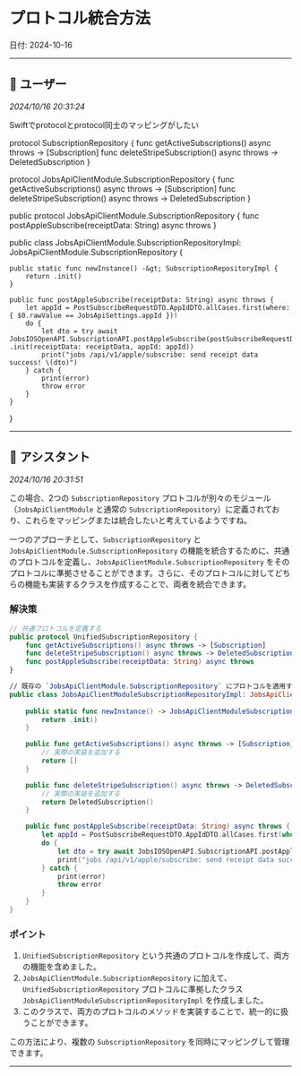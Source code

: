 # プロトコル統合方法

日付: 2024-10-16

---

## 👤 ユーザー
*2024/10/16 20:31:24*

Swiftでprotocolとprotocol同士のマッピングがしたい

protocol SubscriptionRepository {
    func getActiveSubscriptions() async throws -&gt; [Subscription]
    func deleteStripeSubscription() async throws -&gt; DeletedSubscription
}

protocol JobsApiClientModule.SubscriptionRepository {
    func getActiveSubscriptions() async throws -&gt; [Subscription]
    func deleteStripeSubscription() async throws -&gt; DeletedSubscription
}


public protocol JobsApiClientModule.SubscriptionRepository {
    func postAppleSubscribe(receiptData: String) async throws
}

public class JobsApiClientModule.SubscriptionRepositoryImpl: JobsApiClientModule.SubscriptionRepository {

    public static func newInstance() -&gt; SubscriptionRepositoryImpl {
        return .init()
    }

    public func postAppleSubscribe(receiptData: String) async throws {
        let appId = PostSubscribeRequestDTO.AppIdDTO.allCases.first(where: { $0.rawValue == JobsApiSettings.appId })!
        do {
            let dto = try await JobsIOSOpenAPI.SubscriptionAPI.postAppleSubscribe(postSubscribeRequestDTO: .init(receiptData: receiptData, appId: appId))
            print("jobs /api/v1/apple/subscribe: send receipt data success! \(dto)")
        } catch {
            print(error)
            throw error
        }
    }
}

---

## 🤖 アシスタント
*2024/10/16 20:31:51*

この場合、2つの `SubscriptionRepository` プロトコルが別々のモジュール（`JobsApiClientModule` と通常の `SubscriptionRepository`）に定義されており、これらをマッピングまたは統合したいと考えているようですね。

一つのアプローチとして、`SubscriptionRepository` と `JobsApiClientModule.SubscriptionRepository` の機能を統合するために、共通のプロトコルを定義し、`JobsApiClientModule.SubscriptionRepository` をそのプロトコルに準拠させることができます。さらに、そのプロトコルに対してどちらの機能も実装するクラスを作成することで、両者を統合できます。

### 解決策

```swift
// 共通プロトコルを定義する
public protocol UnifiedSubscriptionRepository {
    func getActiveSubscriptions() async throws -> [Subscription]
    func deleteStripeSubscription() async throws -> DeletedSubscription
    func postAppleSubscribe(receiptData: String) async throws
}

// 既存の `JobsApiClientModule.SubscriptionRepository` にプロトコルを適用する
public class JobsApiClientModuleSubscriptionRepositoryImpl: JobsApiClientModule.SubscriptionRepository, UnifiedSubscriptionRepository {
    
    public static func newInstance() -> JobsApiClientModuleSubscriptionRepositoryImpl {
        return .init()
    }

    public func getActiveSubscriptions() async throws -> [Subscription] {
        // 実際の実装を追加する
        return []
    }

    public func deleteStripeSubscription() async throws -> DeletedSubscription {
        // 実際の実装を追加する
        return DeletedSubscription()
    }

    public func postAppleSubscribe(receiptData: String) async throws {
        let appId = PostSubscribeRequestDTO.AppIdDTO.allCases.first(where: { $0.rawValue == JobsApiSettings.appId })!
        do {
            let dto = try await JobsIOSOpenAPI.SubscriptionAPI.postAppleSubscribe(postSubscribeRequestDTO: .init(receiptData: receiptData, appId: appId))
            print("jobs /api/v1/apple/subscribe: send receipt data success! \(dto)")
        } catch {
            print(error)
            throw error
        }
    }
}
```

### ポイント
1. `UnifiedSubscriptionRepository` という共通のプロトコルを作成して、両方の機能を含めました。
2. `JobsApiClientModule.SubscriptionRepository` に加えて、`UnifiedSubscriptionRepository` プロトコルに準拠したクラス `JobsApiClientModuleSubscriptionRepositoryImpl` を作成しました。
3. このクラスで、両方のプロトコルのメソッドを実装することで、統一的に扱うことができます。

この方法により、複数の `SubscriptionRepository` を同時にマッピングして管理できます。

---
